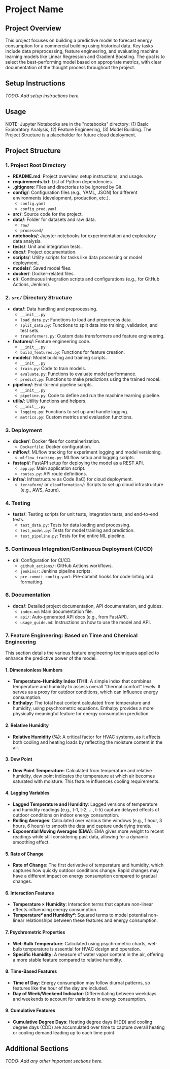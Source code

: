 # Project Name

## Project Overview
This project focuses on building a predictive model to forecast energy consumption for a commercial building using historical data. Key tasks include data preprocessing, feature engineering, and evaluating machine learning models like Linear Regression and Gradient Boosting. The goal is to select the best-performing model based on appropriate metrics, with clear documentation of the thought process throughout the project​.

## Setup Instructions
_TODO: Add setup instructions here._

## Usage
NOTE: Jupyter Notebooks are in the "notebooks" directory: (1) Basic Exploratory Analysis, (2) Feature Engineering, (3) Model Building. The Project Structure is a placeholder for future cloud deployment.

## Project Structure

### 1. Project Root Directory
- **README.md**: Project overview, setup instructions, and usage.
- **requirements.txt**: List of Python dependencies.
- **.gitignore**: Files and directories to be ignored by Git.
- **config/**: Configuration files (e.g., YAML, JSON) for different environments (development, production, etc.).
  - `config.yaml`
  - `config_prod.yaml`
- **src/**: Source code for the project.
- **data/**: Folder for datasets and raw data.
  - `raw/`
  - `processed/`
- **notebooks/**: Jupyter notebooks for experimentation and exploratory data analysis.
- **tests/**: Unit and integration tests.
- **docs/**: Project documentation.
- **scripts/**: Utility scripts for tasks like data processing or model deployment.
- **models/**: Saved model files.
- **docker/**: Docker-related files.
- **ci/**: Continuous Integration scripts and configurations (e.g., for GitHub Actions, Jenkins).

### 2. `src/` Directory Structure
- **data/**: Data handling and preprocessing.
  - `__init__.py`
  - `load_data.py`: Functions to load and preprocess data.
  - `split_data.py`: Functions to split data into training, validation, and test sets.
  - `transformers.py`: Custom data transformers and feature engineering.
- **features/**: Feature engineering code.
  - `__init__.py`
  - `build_features.py`: Functions for feature creation.
- **models/**: Model building and training scripts.
  - `__init__.py`
  - `train.py`: Code to train models.
  - `evaluate.py`: Functions to evaluate model performance.
  - `predict.py`: Functions to make predictions using the trained model.
- **pipeline/**: End-to-end pipeline scripts.
  - `__init__.py`
  - `pipeline.py`: Code to define and run the machine learning pipeline.
- **utils/**: Utility functions and helpers.
  - `__init__.py`
  - `logging.py`: Functions to set up and handle logging.
  - `metrics.py`: Custom metrics and evaluation functions.

### 3. Deployment
- **docker/**: Docker files for containerization.
  - `Dockerfile`: Docker configuration.
- **mlflow/**: MLflow tracking for experiment logging and model versioning.
  - `mlflow_tracking.py`: MLflow setup and logging scripts.
- **fastapi/**: FastAPI setup for deploying the model as a REST API.
  - `app.py`: Main application script.
  - `routes.py`: API route definitions.
- **infra/**: Infrastructure as Code (IaC) for cloud deployment.
  - `terraform/` or `cloudformation/`: Scripts to set up cloud infrastructure (e.g., AWS, Azure).

### 4. Testing
- **tests/**: Testing scripts for unit tests, integration tests, and end-to-end tests.
  - `test_data.py`: Tests for data loading and processing.
  - `test_model.py`: Tests for model training and prediction.
  - `test_pipeline.py`: Tests for the entire ML pipeline.

### 5. Continuous Integration/Continuous Deployment (CI/CD)
- **ci/**: Configuration for CI/CD.
  - `github_actions/`: GitHub Actions workflows.
  - `jenkins/`: Jenkins pipeline scripts.
  - `pre-commit-config.yaml`: Pre-commit hooks for code linting and formatting.

### 6. Documentation
- **docs/**: Detailed project documentation, API documentation, and guides.
  - `index.md`: Main documentation file.
  - `api/`: Auto-generated API docs (e.g., from FastAPI).
  - `usage_guide.md`: Instructions on how to use the model and API.

### 7. Feature Engineering: Based on Time and Chemical Engineering

This section details the various feature engineering techniques applied to enhance the predictive power of the model.

#### 1. Dimensionless Numbers
- **Temperature-Humidity Index (THI)**: A simple index that combines temperature and humidity to assess overall "thermal comfort" levels. It serves as a proxy for outdoor conditions, which can influence energy consumption.
- **Enthalpy**: The total heat content calculated from temperature and humidity, using psychrometric equations. Enthalpy provides a more physically meaningful feature for energy consumption prediction.

#### 2. Relative Humidity
- **Relative Humidity (%)**: A critical factor for HVAC systems, as it affects both cooling and heating loads by reflecting the moisture content in the air.

#### 3. Dew Point
- **Dew Point Temperature**: Calculated from temperature and relative humidity, dew point indicates the temperature at which air becomes saturated with moisture. This feature influences cooling requirements.

#### 4. Lagging Variables
- **Lagged Temperature and Humidity**: Lagged versions of temperature and humidity readings (e.g., t-1, t-2, ..., t-5) capture delayed effects of outdoor conditions on indoor energy consumption.
- **Rolling Averages**: Calculated over various time windows (e.g., 1 hour, 3 hours, 6 hours) to smooth the data and capture underlying trends.
- **Exponential Moving Averages (EMA)**: EMA gives more weight to recent readings while still considering past data, allowing for a dynamic smoothing effect.

#### 5. Rate of Change
- **Rate of Change**: The first derivative of temperature and humidity, which captures how quickly outdoor conditions change. Rapid changes may have a different impact on energy consumption compared to gradual changes.

#### 6. Interaction Features
- **Temperature × Humidity**: Interaction terms that capture non-linear effects influencing energy consumption.
- **Temperature² and Humidity²**: Squared terms to model potential non-linear relationships between these features and energy consumption.

#### 7. Psychrometric Properties
- **Wet-Bulb Temperature**: Calculated using psychrometric charts, wet-bulb temperature is essential for HVAC design and operation.
- **Specific Humidity**: A measure of water vapor content in the air, offering a more stable feature compared to relative humidity.

#### 8. Time-Based Features
- **Time of Day**: Energy consumption may follow diurnal patterns, so features like the hour of the day are included.
- **Day of Week/Weekend Indicator**: Differentiating between weekdays and weekends to account for variations in energy consumption.

#### 9. Cumulative Features
- **Cumulative Degree Days**: Heating degree days (HDD) and cooling degree days (CDD) are accumulated over time to capture overall heating or cooling demand leading up to each time point.

## Additional Sections
_TODO: Add any other important sections here._
